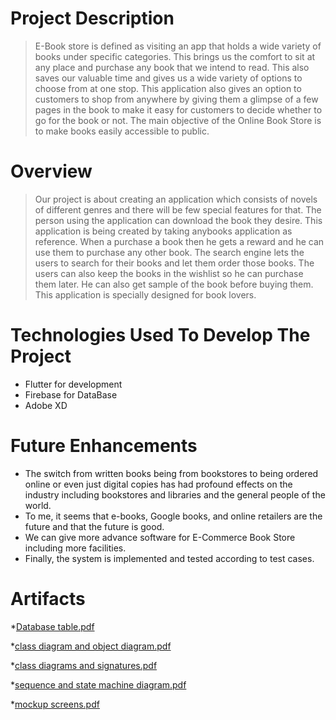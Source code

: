 # Project Description

> E-Book store is defined as visiting an app that holds a wide variety of books under specific
categories. This brings us the comfort to sit at any place and purchase any book that we
intend to read. This also saves our valuable time and gives us a wide variety of options to
choose from at one stop. This application also gives an option to customers to shop from
anywhere by giving them a glimpse of a few pages in the book to make it easy for
customers to decide whether to go for the book or not. The main objective of the Online
Book Store is to make books easily accessible to public.

# Overview 

> Our project is about creating an application which consists of novels of different genres and there will be few special features for that. The person using the application can download the book they desire. This application is being created by taking anybooks application as reference. When a purchase a book then he gets a reward and he can use them to purchase any other book. The search engine lets the users to search for their books and let them order those books. The users can also keep the books in the wishlist so he can purchase them later. He can also get sample of the book before buying them. This application is specially designed for book lovers.

# Technologies Used To Develop The Project
  * Flutter for development
  * Firebase for DataBase
  * Adobe XD
  
 # Future Enhancements
   * The switch from written books being from bookstores to being ordered online or even just digital copies has had profound effects on the industry 
    including bookstores and libraries and the general
    people of the world.
  * To me, it seems that e-books, Google books, and online retailers are the future and that the future is good.
  * We can give more advance software for E-Commerce Book Store including more facilities.
  * Finally, the system is implemented and tested according to test cases.

 # Artifacts
 *[Database table.pdf](https://github.com/harshitha-achanta/The-Originals-2.0/blob/master/docs/Database%20table.pdf)

*[class diagram and object diagram.pdf](https://github.com/harshitha-achanta/The-Originals-2.0/blob/master/docs/class%20diagram%20and%20object%20diagram.pdf)

*[class diagrams and signatures.pdf](https://github.com/harshitha-achanta/The-Originals-2.0/blob/master/docs/class%20diagrams%20and%20signatures.pdf)

*[sequence and state machine diagram.pdf](https://github.com/harshitha-achanta/The-Originals-2.0/blob/master/docs/sequence%20and%20state%20machine%20diagram.pdf)

*[mockup screens.pdf](https://github.com/harshitha-achanta/The-Originals-2.0/blob/master/docs/mockup%20screens.pdf)



